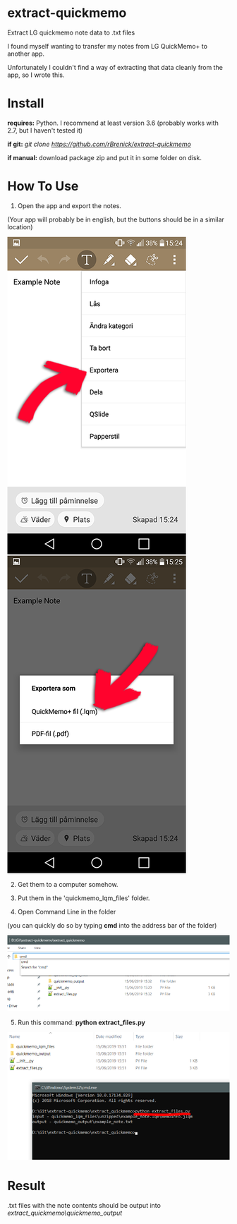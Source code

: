 # extract-quickmemo
Extract LG quickmemo note data to .txt files

I found myself wanting to transfer my notes from LG QuickMemo+ to another app.

Unfortunately I couldn't find a way of extracting that data cleanly from the app, so I wrote this.


# Install

**requires:** Python. I recommend at least version 3.6 (probably works with 2.7, but I haven't tested it)


**if git:** *git clone https://github.com/rBrenick/extract-quickmemo*


**if manual:** download package zip and put it in some folder on disk.


# How To Use

1. Open the app and export the notes.

(Your app will probably be in english, but the buttons should be in a similar location)

![export note 1](docs/quickmemo_export.png)
![export note 2](docs/quickmemo_export_as.png)

2. Get them to a computer somehow.

3. Put them in the 'quickmemo_lqm_files' folder.

4. Open Command Line in the folder

(you can quickly do so by typing **cmd** into the address bar of the folder)

![opening command line in folder](docs/quickmemo_start_command_line_in_folder.png)

5. Run this command: **python extract_files.py**

![opening command line in folder](docs/quickmemo_command_line_run.png)


# Result
.txt files with the note contents should be output into *extract_quickmemo\quickmemo_output*


